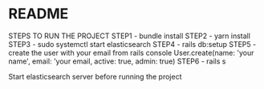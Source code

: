 # README

STEPS TO RUN THE PROJECT
STEP1 -  bundle install
STEP2 -  yarn install
STEP3 -  sudo systemctl start elasticsearch
STEP4 -  rails db:setup
STEP5 - create the user with your email from rails console
        User.create(name: 'your name', email: 'your email, active: true, admin: true)
STEP6 - rails s

Start elasticsearch server before running the project
